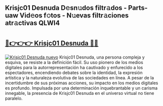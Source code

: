 ## Krisjc01 Desnuda D𝚎sn𝚞dos filtr𝚊dos - Parts-uaw Vid𝚎os f𝚘tos - N𝚞evas filtr𝚊ciones atr𝚊ctivas QLWI4

# <h2><a href="http://mb32wxn.tromn.icu/?c=Krisjc01+Desnuda">🔗👉👉👉 Krisjc01 Desnuda 🔗🔗</a></h2>

[![Krisjc01 Desnuda nuevo](https://i.imgur.com/pEAQMta.gif)](http://mb32wxn.tromn.icu/?c=Krisjc01+Desnuda)
Krisjc01 Desnuda, una persona compleja y esquiva, se resiste a la definición fácil. Su uso pionero de los medios digitales para la autorrepresentación ha cautivado y enfurecido a los espectadores, encendiendo debates sobre la identidad, la expresión artística y la naturaleza evolutiva de las sociedades en línea. A pesar de la incertidumbre de sus próximas acciones, su impacto en los medios digitales es profundo. Impulsada por una determinación inquebrantable y un carisma innegable, la presencia de Krisjc01 Desnuda en el universo virtual no tiene paralelo.
